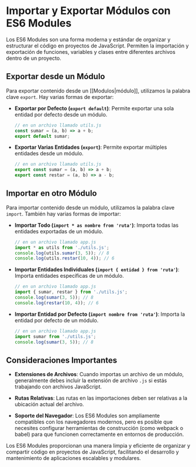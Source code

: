 # Importar y Exportar Módulos con ES6 Modules

Los ES6 Modules son una forma moderna y estándar de organizar y estructurar el código en proyectos de JavaScript. Permiten la importación y exportación de funciones, variables y clases entre diferentes archivos dentro de un proyecto.

## Exportar desde un Módulo

Para exportar contenido desde un [[Modulos|módulo]], utilizamos la palabra clave `export`. Hay varias formas de exportar:

- **Exportar por Defecto (`export default`)**: Permite exportar una sola entidad por defecto desde un módulo.

  ```javascript
  // en un archivo llamado utils.js
  const sumar = (a, b) => a + b;
  export default sumar;
  ```

- **Exportar Varias Entidades (`export`)**: Permite exportar múltiples entidades desde un módulo.

  ```javascript
  // en un archivo llamado utils.js
  export const sumar = (a, b) => a + b;
  export const restar = (a, b) => a - b;
  ```

## Importar en otro Módulo

Para importar contenido desde un módulo, utilizamos la palabra clave `import`. También hay varias formas de importar:

- **Importar Todo (`import * as nombre from 'ruta'`)**: Importa todas las entidades exportadas de un módulo.

  ```javascript
  // en un archivo llamado app.js
  import * as utils from './utils.js';
  console.log(utils.sumar(3, 5)); // 8
  console.log(utils.restar(10, 4)); // 6
  ```

- **Importar Entidades Individuales (`import { entidad } from 'ruta'`)**: Importa entidades específicas de un módulo.

  ```javascript
  // en un archivo llamado app.js
  import { sumar, restar } from './utils.js';
  console.log(sumar(3, 5)); // 8
  console.log(restar(10, 4)); // 6
  ```

- **Importar Entidad por Defecto (`import nombre from 'ruta'`)**: Importa la entidad por defecto de un módulo.

  ```javascript
  // en un archivo llamado app.js
  import sumar from './utils.js';
  console.log(sumar(3, 5)); // 8
  ```

## Consideraciones Importantes

- **Extensiones de Archivos**: Cuando importas un archivo de un módulo, generalmente debes incluir la extensión de archivo `.js` si estás trabajando con archivos JavaScript.

- **Rutas Relativas**: Las rutas en las importaciones deben ser relativas a la ubicación actual del archivo.

- **Soporte del Navegador**: Los ES6 Modules son ampliamente compatibles con los navegadores modernos, pero es posible que necesites configurar herramientas de construcción (como webpack o babel) para que funcionen correctamente en entornos de producción.

Los ES6 Modules proporcionan una manera limpia y eficiente de organizar y compartir código en proyectos de JavaScript, facilitando el desarrollo y mantenimiento de aplicaciones escalables y modulares.